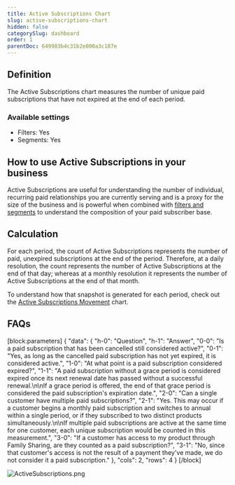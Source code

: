 ```yaml
---
title: Active Subscriptions Chart
slug: active-subscriptions-chart
hidden: false
categorySlug: dashboard
order: 1
parentDoc: 649983b4c31b2e000a3c187e
---
```

## Definition
The Active Subscriptions chart measures the number of unique paid subscriptions that have not expired at the end of each period.

### Available settings

* Filters: Yes
* Segments: Yes

## How to use Active Subscriptions in your business
Active Subscriptions are useful for understanding the number of individual, recurring paid relationships you are currently serving and is a proxy for the size of the business and is powerful when combined with [filters and segments](doc:charts#section-filters-and-segments) to understand the composition of your paid subscriber base.

## Calculation
For each period, the count of Active Subscriptions represents the number of paid, unexpired subscriptions at the end of the period. Therefore, at a daily resolution, the count represents the number of Active Subscriptions at the end of that day; whereas at a monthly resolution it represents the number of Active Subscriptions at the end of that month.

To understand how that snapshot is generated for each period, check out the [Active Subscriptions Movement](doc:active-subscriptions-movement-chart) chart. 

## FAQs
[block:parameters]
{
  "data": {
    "h-0": "Question",
    "h-1": "Answer",
    "0-0": "Is a paid subscription that has been cancelled still considered active?",
    "0-1": "Yes, as long as the cancelled paid subscription has not yet expired, it is considered active.",
    "1-0": "At what point is a paid subscription considered expired?",
    "1-1": "A paid subscription without a grace period is considered expired once its next renewal date has passed without a successful renewal.\n\nIf a grace period is offered, the end of that grace period is considered the paid subscription's expiration date.",
    "2-0": "Can a single customer have multiple paid subscriptions?",
    "2-1": "Yes. This may occur if a customer begins a monthly paid subscription and switches to annual within a single period, or if they subscribed to two distinct products simultaneously.\n\nIf multiple paid subscriptions are active at the same time for one customer, each unique subscription would be counted in this measurement.",
    "3-0": "If a customer has access to my product through Family Sharing, are they counted as a paid subscription?",
    "3-1": "No, since that customer's access is not the result of a payment they've made, we do not consider it a paid subscription."
  },
  "cols": 2,
  "rows": 4
}
[/block]

![](https://files.readme.io/dcd9e6a-ActiveSubscriptions.png "ActiveSubscriptions.png")